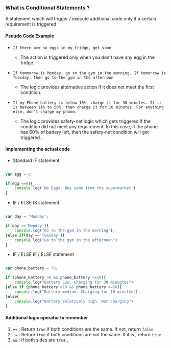 ### What is Conditional Statements ?
A statement which will trigger / execute additional code only if a certain requirement is triggered 

#### Pseudo Code Example
-  `If there are no eggs in my fridge, get some`
	- The action is triggered only when you don't have any egg in the fridge. 

- `If tommorow is Monday, go to the gym in the morning. If tomorrow is Tuesday, then go to the gym in the afternoon`
	- The logic provides alternative action if it does not meet the first condition.

- `If my Phone battery is below 10%, charge it for 30 minutes. If it is between 11% to 50%, then charge it for 10 minutes. For anything else, don't charge my phone.`
	- The logic provides safety-net logic which gets triggered if the condition did not meet any requirement.  In this case, if the phone has 60% of battery left, then the safety-net condition will get triggered . 

#### Implementing the actual code

- Standard IF statement
```js

var egg = 0

if(egg ==0){
	console.log('No Eggs. Buy some from the supermarket')
}

```

- IF / ELSE IS statement
```js

var day = 'Monday';

if(day =='Monday'){
	console.log("Go to the gym in the morning");
}else if(day =='Tuesday'){
	console.log("Go to the gym in the afternoon")
}

```

- IF / ELSE IF / ELSE statement 
```js

var phone_battery = 70;

if (phone_battery >0 && phone_battery <=10){
	console.log("Battery Low. Charging for 30 minugtes")
}else if (phone_battery >10 && phone_battery <=50){
	console.log("Battery medium. Charging for 10 minutes")
}else{
	console.log("Battery relatively high. Not charging")
}

```

#### Additional logic operator to remember 

1. `==`  : Return `true` if both conditions are the same. If not, return `false`
2. `!=` : Return `true` if both conditions are not the same. If it is , return `true`
3. `&&` : if both sides are `true` ,